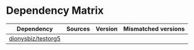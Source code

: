 # Dependency Matrix

Dependency | Sources | Version | Mismatched versions
---------- | ------- | ------- | -------------------
[dionysbiz/testorg5](https://github.com/dionysbiz/testorg5.git) |  | []() | 
